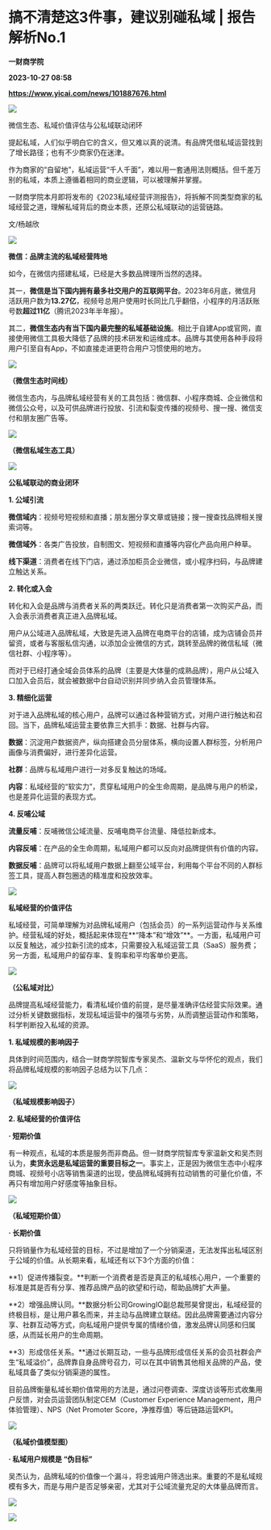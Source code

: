 # 搞不清楚这3件事，建议别碰私域 | 报告解析No.1
**一财商学院**

**2023-10-27 08:58**

**https://www.yicai.com/news/101887676.html**

![](https://imgcdn.yicai.com/uppics/images/2023/10/dde646dc-b749-4347-8a5b-a08584293e66.png)

微信生态、私域价值评估与公私域联动闭环

提起私域，人们似乎明白它的含义，但又难以真的说清。有品牌凭借私域运营找到了增长路径；也有不少商家仍在迷津。

作为商家的“自留地”，私域运营“千人千面”，难以用一套通用法则概括。但千差万别的私域，本质上遵循着相同的商业逻辑，可以被理解并掌握。

一财商学院本月即将发布的《2023私域经营评测报告》，将拆解不同类型商家的私域经营之道，理解私域背后的商业本质，还原公私域联动的运营链路。

文/杨越欣

![](https://imgcdn.yicai.com/uppics/images/2023/10/b0fa2f24-b9df-4f96-86fe-268b60b4c873.png)

**微信：品牌主流的私域经营阵地**

如今，在微信内搭建私域，已经是大多数品牌理所当然的选择。

其一，**微信是当下国内拥有最多社交用户的互联网平台**。2023年6月底，微信月活跃用户数为**13.27亿**，视频号总用户使用时长同比几乎翻倍，小程序的月活跃账号数**超过11亿**（腾讯2023年半年报）。

其二，**微信生态内有当下国内最完整的私域基础设施**。相比于自建App或官网，直接使用微信工具极大降低了品牌的技术研发和运维成本。品牌与其使用各种手段将用户引至自有App，不如直接走进更符合用户习惯使用的地方。

![](https://imgcdn.yicai.com/uppics/images/2023/10/81added5-4ec9-451a-8fb0-76187dc8dcaa.jpeg)

**（微信生态时间线）**

微信生态内，与品牌私域经营有关的工具包括：微信群、小程序商城、企业微信和微信公众号，以及可供品牌进行投放、引流和裂变传播的视频号、搜一搜、微信支付和朋友圈广告等。

![](https://imgcdn.yicai.com/uppics/images/2023/10/473248f6-67ad-4a19-8a4d-e3e627d88a4e.jpeg)

**（微信私域生态工具）**

![](https://imgcdn.yicai.com/uppics/images/2023/10/217b9b35-a152-4471-89c9-d07fa7f00b17.png)

**公私域联动的商业闭环**

**1\. 公域引流**

**微信域内**：视频号短视频和直播；朋友圈分享文章或链接；搜一搜查找品牌相关搜索词等。

**微信域外**：各类广告投放，自制图文、短视频和直播等内容化产品向用户种草。

**线下渠道**：消费者在线下门店，通过添加柜员企业微信，或小程序扫码，与品牌建立触达关系。

**2\. 转化或入会**

转化和入会是品牌与消费者关系的两类跃迁。转化只是消费者第一次购买产品，而入会表示消费者真正进入品牌私域。

用户从公域进入品牌私域，大致是先进入品牌在电商平台的店铺，成为店铺会员并留资，或者与客服私信沟通，以添加企业微信的方式，跳转至品牌的微信私域（微信社群、小程序等）。

而对于已经打通全域会员体系的品牌（主要是大体量的成熟品牌），用户从公域入口加入会员后，就会被数据中台自动识别并同步纳入会员管理体系。

**3\. 精细化运营**

对于进入品牌私域的核心用户，品牌可以通过各种营销方式，对用户进行触达和召回。当下，品牌私域运营主要依靠三大抓手：数据、社群与内容。

**数据**：沉淀用户数据资产，纵向搭建会员分层体系，横向设置人群标签，分析用户画像与消费偏好，进行差异化运营。

**社群**：品牌与私域用户进行一对多反复触达的场域。

**内容**：私域经营的“软实力”，贯穿私域用户的全生命周期，是品牌与用户的桥梁，也是差异化运营的表现方式。

**4\. 反哺公域**

**流量反哺**：反哺微信公域流量、反哺电商平台流量、降低拉新成本。

**内容反哺**：在产品的全生命周期，私域用户都可以反向对品牌提供有价值的内容。

**数据反哺**：品牌可以将私域用户数据上翻至公域平台，利用每个平台不同的人群标签工具，提高人群包圈选的精准度和投放效率。

![](https://imgcdn.yicai.com/uppics/images/2023/10/ab92f42d-6f5e-43df-8c54-585921643017.png)

**私域经营的价值评估**

私域经营，可简单理解为对品牌私域用户（包括会员）的一系列运营动作与关系维护。经营私域的好处，概括起来体现在**“降本”和“增效”**。一方面，私域用户可以反复触达，减少拉新引流的成本，只需要投入私域运营工具（SaaS）服务费；另一方面，私域用户的留存率、复购率和平均客单价更高。

![](https://imgcdn.yicai.com/uppics/images/2023/10/9c37bf6b-0e4a-4690-8610-52f95ca8fa3a.jpeg)

**（公私域对比）**

品牌提高私域经营能力，看清私域价值的前提，是尽量准确评估经营实际效果。通过分析关键数据指标，发现私域运营中的强项与劣势，从而调整运营动作和策略，科学判断投入私域的资源。

**1\. 私域规模的影响因子**

具体到时间范围内，结合一财商学院智库专家吴杰、温新文与华怀佗的观点，我们将品牌私域规模的影响因子总结为以下几点：

![](https://imgcdn.yicai.com/uppics/images/2023/10/d7c47a38-1a12-4510-81f3-6b505d06bbb1.png)

**（私域规模影响因子）**

**2\. 私域经营的价值评估**

**· 短期价值**

有一种观点，私域的本质是服务而非商品。但一财商学院智库专家温新文和吴杰则认为，**卖货永远是私域运营的重要目标之一**。事实上，正是因为微信生态中小程序商城、视频号小店等销售渠道的出现，使品牌私域拥有拉动销售的可量化价值，不再只有增加用户好感度等抽象目标。

![](https://imgcdn.yicai.com/uppics/images/2023/10/7bd62c78-b424-47cc-8e2e-68ecc4fd23b1.jpeg)

**（私域短期价值）**

**· 长期价值**

只将销量作为私域经营的目标，不过是增加了一个分销渠道，无法发挥出私域区别于公域的价值。从长期来看，私域还有以下3个方面的价值：

**1）促进传播裂变。**判断一个消费者是否是真正的私域核心用户，一个重要的标准是其是否有分享、推荐品牌产品的欲望和行动，帮助品牌扩大声量。

**2）增强品牌认同。**数据分析公司GrowingIO副总裁邢昊曾提出，私域经营的终极目标，是让用户慕名而来，并主动与品牌建立联结。因此品牌需要通过内容分享、社群互动等方式，向私域用户提供专属的情绪价值，激发品牌认同感和归属感，从而延长用户的生命周期。

**3）形成信任关系。**通过长期互动，一些与品牌形成信任关系的会员社群会产生“私域溢价”，品牌靠自身品牌号召力，可以在其中销售其他相关品牌的产品，使私域具备了类似分销渠道的属性。

目前品牌衡量私域长期价值常用的方法是，通过问卷调查、深度访谈等形式收集用户反馈，对会员运营团队制定CEM（Customer Experience Management，用户体验管理）、NPS（Net Promoter Score，净推荐值）等后链路运营KPI。

![](https://imgcdn.yicai.com/uppics/images/2023/10/8de862a7-6048-42f5-8230-0702c2ca5e2f.png)

**（私域价值模型图）**

**· 私域用户规模是 “伪目标”**

吴杰认为，品牌私域的价值像一个漏斗，将忠诚用户筛选出来。重要的不是私域规模有多大，而是与用户是否足够亲密，尤其对于公域流量充足的大体量品牌而言。

![](https://imgcdn.yicai.com/uppics/images/2023/10/d8d9fecd-0070-4f71-8211-2bae0d032ae5.jpeg)

![](https://imgcdn.yicai.com/uppics/images/2023/10/58bd8878-f05c-452a-8e83-99d72074f146.png)
